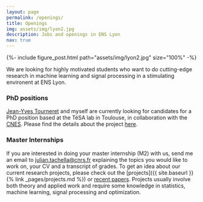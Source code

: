 ```yaml
---
layout: page
permalink: /openings/
title: Openings
img: assets/img/lyon2.jpg
description: Jobs and openings in ENS Lyon
nav: true
---
```


{%- include figure_post.html 
    path="assets/img/lyon2.jpg"
    size="100%"
-%}

We are looking for highly motivated students who want to do cutting-edge research in machine learning and signal processing in a stimulating environent at ENS Lyon.

### PhD positions

[Jean-Yves Tourneret](https://perso.tesa.prd.fr/jyt/index.html) and myself are currently looking for candidates for a PhD position based at the TéSA lab in Toulouse, in collaboration with the [CNES](https://cnes.fr/en). Please find the details about the project [here](https://recrutement.cnes.fr/fr/annonce/2038269-23-307-registration-and-fusion-of-3d-point-clouds-31500-toulouse). 



### Master Internships

 If you are interested in doing your master internship (M2) with us, send me an email to julian.tachella@cnrs.fr explaining the topics you would like to work on, your CV and a transcript of grades. To get an idea about our current research projects, please check out the [projects]({{ site.baseurl }}{% link _pages/projects.md %}) or [recent papers](https://scholar.google.co.uk/citations?user=u_hH-fUAAAAJ&hl=en). Projects usually involve both theory and applied work and require some knowledge in statistics, machine learning, signal processing and optimization.
